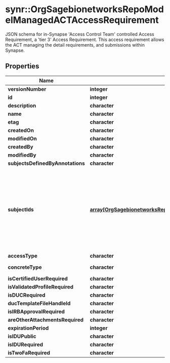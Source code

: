 # synr::OrgSagebionetworksRepoModelManagedACTAccessRequirement

JSON schema for in-Synapse 'Access Control Team' controlled Access Requirement, a 'tier 3' Access Requirement. This access requirement allows the ACT managing the detail requirements, and submissions within Synapse.

## Properties
Name | Type | Description | Notes
------------ | ------------- | ------------- | -------------
**versionNumber** | **integer** |  | [optional] 
**id** | **integer** |  | [optional] 
**description** | **character** |  | [optional] 
**name** | **character** |  | [optional] 
**etag** | **character** |  | [optional] 
**createdOn** | **character** |  | [optional] 
**modifiedOn** | **character** |  | [optional] 
**createdBy** | **character** |  | [optional] 
**modifiedBy** | **character** |  | [optional] 
**subjectsDefinedByAnnotations** | **character** |  | [optional] 
**subjectIds** | [**array[OrgSagebionetworksRepoModelRestrictableObjectDescriptor]**](org.sagebionetworks.repo.model.RestrictableObjectDescriptor.md) | The IDs of the items controlled by this Access Requirement when &#39;subjectsDefinedByAnnotations&#x3D;false&#39;. This property is mutually exclusive with &#39;subjectsDefinedByAnnotations&#39;.  When &#39;subjectsDefinedByAnnotations&#x3D;true&#39; then this property must be empty or excluded.  Required when creating or updating and &#39;subjectsDefinedByAnnotations&#x3D;false&#39; or &#39;subjectsDefinedByAnnotations&#39; is excluded. | [optional] 
**accessType** | **character** |  | [optional] 
**concreteType** | **character** |  | [Enum: [org.sagebionetworks.repo.model.ManagedACTAccessRequirement]] 
**isCertifiedUserRequired** | **character** |  | [optional] 
**isValidatedProfileRequired** | **character** |  | [optional] 
**isDUCRequired** | **character** |  | [optional] 
**ducTemplateFileHandleId** | **character** |  | [optional] 
**isIRBApprovalRequired** | **character** |  | [optional] 
**areOtherAttachmentsRequired** | **character** |  | [optional] 
**expirationPeriod** | **integer** |  | [optional] 
**isIDUPublic** | **character** |  | [optional] 
**isIDURequired** | **character** |  | [optional] 
**isTwoFaRequired** | **character** |  | [optional] 


